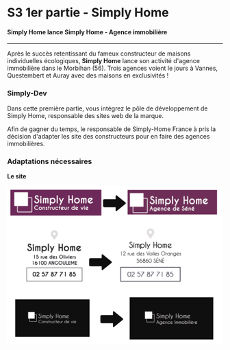 # S3 1er partie - Simply Home

#### Simply Home lance Simply Home - Agence immobilière

---

Après le succès retentissant du fameux constructeur de maisons individuelles écologiques, **Simply Home** lance son activité d'agence immobilière dans le Morbihan (56). Trois agences voient le jours à Vannes, Questembert et Auray avec des maisons en exclusivités !

### Simply-Dev

Dans cette première partie, vous intégrez le pôle de développement de Simply Home, responsable des sites web de la marque.

Afin de gagner du temps, le responsable de Simply-Home France à pris la décision d'adapter les site des constructeurs pour en faire des agences immobilières.

### Adaptations nécessaires

**Le site**

![](.readme/from-to.png "Evolution du site")

